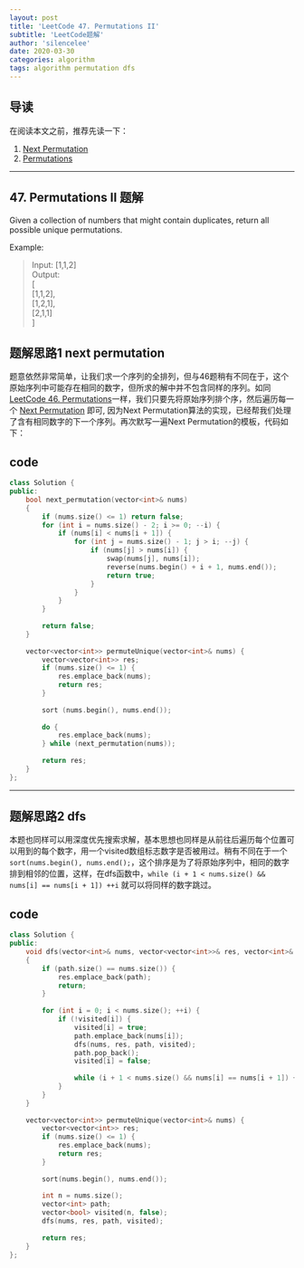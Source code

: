 ```yaml
---
layout: post
title: 'LeetCode 47. Permutations II'
subtitle: 'LeetCode题解'
author: 'silencelee'
date: 2020-03-30
categories: algorithm
tags: algorithm permutation dfs
---
```

## 导读

在阅读本文之前，推荐先读一下：
1. [Next Permutation](https://mp.weixin.qq.com/s/FDhea1tkE2bjEYKWrF0S8A)
2. [Permutations](https://mp.weixin.qq.com/s/FYebaG-6gf185-VjYvnqfA)

---

## 47. Permutations II 题解

Given a collection of numbers that might contain duplicates, return all possible unique permutations.

Example:

> Input: [1,1,2]   
Output:  
[  
  [1,1,2],  
  [1,2,1],  
  [2,1,1]    
]  


## 题解思路1 next permutation

 题意依然非常简单，让我们求一个序列的全排列，但与46题稍有不同在于，这个原始序列中可能存在相同的数字，但所求的解中并不包含同样的序列。如同 [LeetCode 46. Permutations](https://mp.weixin.qq.com/s/FYebaG-6gf185-VjYvnqfA)一样，我们只要先将原始序列排个序，然后遍历每一个 [Next Permutation](https://mp.weixin.qq.com/s/FDhea1tkE2bjEYKWrF0S8A) 即可, 因为Next Permutation算法的实现，已经帮我们处理了含有相同数字的下一个序列。再次默写一遍Next Permutation的模板，代码如下：

## code
```cpp
class Solution {
public:
    bool next_permutation(vector<int>& nums)
    {
        if (nums.size() <= 1) return false;
        for (int i = nums.size() - 2; i >= 0; --i) {
            if (nums[i] < nums[i + 1]) {
                for (int j = nums.size() - 1; j > i; --j) {
                    if (nums[j] > nums[i]) {
                        swap(nums[j], nums[i]);
                        reverse(nums.begin() + i + 1, nums.end());
                        return true;
                    }
                }
            }
        }
        
        return false;
    }
    
    vector<vector<int>> permuteUnique(vector<int>& nums) {
        vector<vector<int>> res;
        if (nums.size() <= 1) {
            res.emplace_back(nums);
            return res;
        }
        
        sort (nums.begin(), nums.end());
        
        do {
            res.emplace_back(nums);
        } while (next_permutation(nums));
        
        return res;
    }
};
```
---

## 题解思路2 dfs

本题也同样可以用深度优先搜索求解，基本思想也同样是从前往后遍历每个位置可以用到的每个数字，用一个visited数组标志数字是否被用过。稍有不同在于一个`sort(nums.begin(), nums.end();`，这个排序是为了将原始序列中，相同的数字排到相邻的位置，这样，在dfs函数中，`while (i + 1 < nums.size() && nums[i] == nums[i + 1]) ++i` 就可以将同样的数字跳过。

## code

```cpp
class Solution {
public:
    void dfs(vector<int>& nums, vector<vector<int>>& res, vector<int>& path, vector<bool>& visited)
    {
        if (path.size() == nums.size()) {
            res.emplace_back(path);
            return;
        }
        
        for (int i = 0; i < nums.size(); ++i) {
            if (!visited[i]) {
                visited[i] = true;
                path.emplace_back(nums[i]);
                dfs(nums, res, path, visited);
                path.pop_back();
                visited[i] = false;
                
                while (i + 1 < nums.size() && nums[i] == nums[i + 1]) ++i;
            }
        }
    }
    
    vector<vector<int>> permuteUnique(vector<int>& nums) {
        vector<vector<int>> res;
        if (nums.size() <= 1) {
            res.emplace_back(nums);
            return res;
        }
        
        sort(nums.begin(), nums.end());
        
        int n = nums.size();
        vector<int> path;
        vector<bool> visited(n, false);
        dfs(nums, res, path, visited);
        
        return res;
    }
};
```

